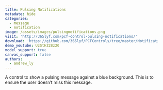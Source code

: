 ```yaml
---
title: Pulsing Notifications
metadate: hide
categories:
  - message
  - notification
image: /assets/images/pulsingnotifications.png
visit: 'http://365lyf.com/pcf-control-pulsing-notifications/'
download: 'https://github.com/365lyf/PCFControls/tree/master/NotificationPulsing'
demo_youtube: UzStHZ2Bz20
model_support: true
canvas_support: false
authors:
  - andrew_ly
---
```


A control to show a pulsing message against a blue background. This is to ensure the user doesn’t miss this message.
